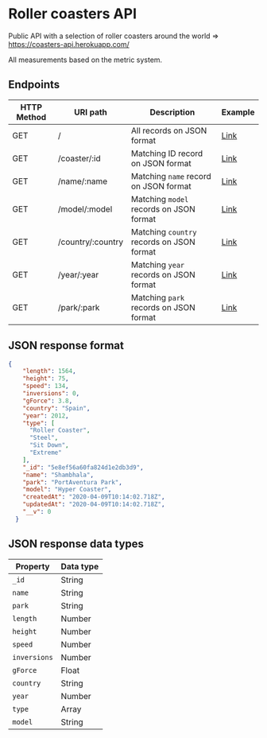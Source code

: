 # Roller coasters API

Public API with a selection of roller coasters around the world => https://coasters-api.herokuapp.com/

All measurements based on the metric system. 

## Endpoints

| HTTP Method 	| URI path      	| Description                                    	| Example 	|
|-------------	|---------------	|------------------------------------------------	|---------	|
| GET         	| /             	| All records on JSON format          	| <a href="https://coasters-api.herokuapp.com" target="_blank">Link</a>     	|
| GET         	| /coaster/:id 	| Matching ID record on JSON format 	| <a href="https://coasters-api.herokuapp.com/coaster/5e8ef56a60fa824d1e2db3d9" target="_blank">Link</a> 	|
| GET         	| /name/:name 	| Matching `name` record on JSON format 	| <a href="https://coasters-api.herokuapp.com/name/Shambhala" target="_blank">Link</a> 	|
| GET         	| /model/:model 	| Matching `model` records on JSON format 	| <a href="https://coasters-api.herokuapp.com/model/Accelerator%20Coaster" target="_blank">Link</a> 	|
| GET         	| /country/:country 	| Matching `country` records on JSON format 	| <a href="https://coasters-api.herokuapp.com/country/Spain" target="_blank">Link</a> 	|
| GET         	| /year/:year 	| Matching `year` records on JSON format 	| <a href="https://coasters-api.herokuapp.com/year/2005" target="_blank">Link</a> 	|
| GET         	| /park/:park 	| Matching `park` records on JSON format 	| <a href="https://coasters-api.herokuapp.com/park/PortAventura%20Park" target="_blank">Link</a> 	|

## JSON response format

```json
{
    "length": 1564,
    "height": 75,
    "speed": 134,
    "inversions": 0,
    "gForce": 3.8,
    "country": "Spain",
    "year": 2012,
    "type": [
      "Roller Coaster",
      "Steel",
      "Sit Down",
      "Extreme"
    ],
    "_id": "5e8ef56a60fa824d1e2db3d9",
    "name": "Shambhala",
    "park": "PortAventura Park",
    "model": "Hyper Coaster",
    "createdAt": "2020-04-09T10:14:02.718Z",
    "updatedAt": "2020-04-09T10:14:02.718Z",
    "__v": 0
  }
```

## JSON response data types
| Property 	| Data type      	| 
|-------------	|---------------	|
| `_id`         	| String             	| 
| `name`         	| String             	| 
| `park`         	| String             	| 
| `length`         	| Number             	| 
| `height`         	| Number             	| 
| `speed`         	| Number             	| 
| `inversions`         	| Number             	| 
| `gForce`         	| Float             	| 
| `country`         	| String             	| 
| `year`         	| Number             	| 
| `type`         	| Array             	| 
| `model`         	| String             	| 

